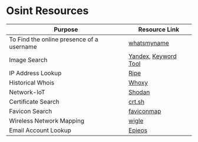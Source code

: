 # Osint Resources

|Purpose|Resource Link|
| ------ |------|
|To Find the online presence of a username|[whatsmyname](https://whatsmyname.app/)|
|Image Search|[Yandex](https://yandex.com/images), [Keyword Tool](https://keywordtool.io/image-search)|
|IP Address Lookup|[Ripe](https://www.ripe.net/)|
|Historical Whois|[Whoxy](https://www.whoxy.com/whois-history/)|
|Network-IoT|[Shodan](https://www.shodan.io/)|
|Certificate Search|[crt.sh](https://crt.sh)|
|Favicon Search|[faviconmap](https://faviconmap.shodan.io)|
|Wireless Network Mapping|[wigle](https://wigle.net)|
|Email Account Lookup|[Epieos](https://tools.epieos.com/google-account.php)|
